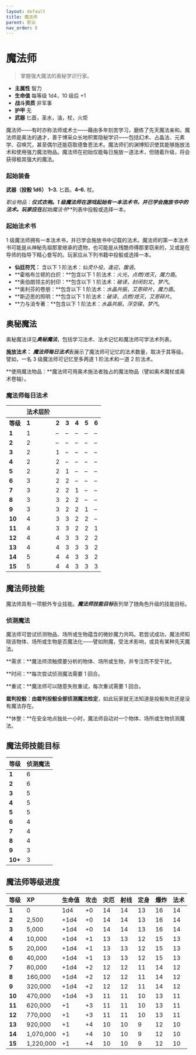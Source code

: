 ```yaml
---
layout: default
title: 魔法师
parent: 职业
nav_order: 8
---
```


# 魔法师

> 掌握强大魔法的奥秘学识行家。

- **主属性**	智力
- **生命值**	每等级 1d4，10 级后 +1
- **战斗资质**	非军事
- **护甲**	无
- **武器**	匕首，圣水，油，杖，火炬

魔法师——有时亦称法师或术士——藉由多年刻苦学习，磨练了先天魔法亲和。魔法师是奥法的通才，善于博采众长地积累隐秘学识——包括幻术、占晶法、元素学、召唤咒，甚至偶尔还能窃取德鲁恩法术。魔法师们的渊博知识使其能够施放法术和使用强力魔法物品。魔法师在初始仅能每日施放一道法术，但随着升级，将会获得极其强大的魔法。

### 起始装备

**武器（投骰 1d6）** **1–3.** 匕首。**4–6.** 杖。

**职业物品：**仪式衣袍。1 级魔法师在游戏起始有一本法术书，并已学会施放书中的法术。玩家应在***起始魔法书***列表中投骰或选择一本。

### 起始法术书

1 级魔法师拥有一本法术书，并已学会施放书中记载的法术。魔法师的第一本法术书可能是从神秘先祖那里继承的遗物，也可能是从残酷师傅那里窃来的，又或是在导师的指导下精心誊写的。玩家应从下列书籍中投骰或选择一本。

- **仙廷符咒：** 含以下 1 阶法术：*仙灵仆役*，*逢迎*，*腹语*。
- **霍格布兰顿的白炽：**包含以下 1 阶法术：*火光*，*点燃/熄灭*，*魔力盾*。
- **奥伯朗领主的封印：**包含以下 1 阶法术：*破译*，*封闭刻文*，*梦汽*。
- **奥利芬的卷册：**包含以下 1 阶法术：*水晶共振*，*艾恩碎片*，*魔力盾*。
- **斯迈思的照明：**包含以下 1 阶法术：*破译*，*点燃/熄灭*，*艾恩碎片*。
- **力与消专著：**包含以下 1 阶法术：*水晶共振*，*浮空碟*，*梦汽*。

## 奥秘魔法

奥秘魔法详见***奥秘魔法***，包括学习法术、法术记忆和魔法师可学法术列表。

**施放法术：** ***魔法师每日法术***表展示了魔法师可记忆的法术数量，取决于其等级。譬如，一名 3 级魔法师可记忆至多两道 1 阶法术和一道 2 阶法术。

**使用魔法物品：**魔法师可用奥术施法者独占的魔法物品（譬如奥术魔杖或奥术卷轴）。

### 魔法师每日法术

|       | **法术层阶** |      |      |      |      |      |
| :---- | :--------- | :--- | :--- | :--- | :--- | :--- |
| **等级** | **1** | **2** | **3** | **4** | **5** | **6** |
| **1** | 1 | – | – | – | – | – |
| **2** | 2 | – | – | – | – | – |
| **3** | 2 | 1 | – | – | – | – |
| **4** | 2 | 2 | – | – | – | – |
| **5** | 2 | 2 | 1 | – | – | – |
| **6** | 3 | 2 | 2 | – | – | – |
| **7** | 3 | 2 | 2 | 1 | – | – |
| **8** | 3 | 3 | 2 | 2 | – | – |
| **9** | 3 | 3 | 2 | 2 | 1 | – |
| **10** | 4 | 3 | 3 | 2 | 2 | – |
| **11** | 4 | 3 | 3 | 2 | 2 | 1 |
| **12** | 4 | 4 | 3 | 3 | 2 | 2 |
| **13** | 4 | 4 | 3 | 3 | 3 | 2 |
| **14** | 5 | 4 | 4 | 3 | 3 | 2 |
| **15** | 5 | 4 | 4 | 3 | 3 | 3 |

## 魔法师技能

魔法师具有一项额外专业技能。***魔法师技能目标***表列举了随角色升级的技能目标。

### 侦测魔法

魔法师可尝试侦测物品、场所或生物蕴含的微妙魔力共鸣。若尝试成功，魔法师知晓该物体、场所或生物是否魔法化——譬如附魔，受法术影响，或具有某种先天魔法。

**需求：**魔法师须触摸要分析的物体、场所或生物，并专注而不受干扰。

**时间：**每次尝试侦测魔法需要 1 回合。

**重试：**魔法师可以随意失败重试，每次重试需要 1 回合。

**裁判投骰：**由裁判投骰全部**侦测魔法检定**，如此玩家就无法知道是投骰失败还是没有魔法存在。

**休整：**在安全地点独处一小时，魔法师自动对一个物体、场所或生物侦测魔法。

## 魔法师技能目标

| **等级** | **侦测魔法** |
| :---- | :----------- |
| **1** | 6 |
| **2** | 6 |
| **3** | 5 |
| **4** | 5 |
| **5** | 5 |
| **6** | 4 |
| **7** | 4 |
| **8** | 4 |
| **9** | 3 |
| **10+** | 3 |

## 魔法师等级进度

| **等级** | **XP** | **生命值** | **攻击** | **灾厄** | **射线** | **定身** | **爆炸** | **法术** |
| :----- | :-------- | :--------- | :----- | :--- | :--- | :--- | :---- | :---- |
| **1** | 0 | 1d4 | +0 | 14 | 14 | 13 | 16 | 14 |
| **2** | 2,500 | +1d4 | +0 | 14 | 14 | 13 | 16 | 14 |
| **3** | 5,000 | +1d4 | +0 | 14 | 14 | 13 | 16 | 14 |
| **4** | 10,000 | +1d4 | +1 | 13 | 13 | 12 | 15 | 13 |
| **5** | 20,000 | +1d4 | +1 | 13 | 13 | 12 | 15 | 13 |
| **6** | 40,000 | +1d4 | +1 | 13 | 13 | 12 | 15 | 13 |
| **7** | 80,000 | +1d4 | +2 | 12 | 12 | 11 | 14 | 12 |
| **8** | 160,000 | +1d4 | +2 | 12 | 12 | 11 | 14 | 12 |
| **9** | 320,000 | +1d4 | +2 | 12 | 12 | 11 | 14 | 12 |
| **10** | 470,000 | +1d4 | +3 | 11 | 11 | 10 | 13 | 11 |
| **11** | 620,000 | +1 | +3 | 11 | 11 | 10 | 13 | 11 |
| **12** | 770,000 | +1 | +3 | 11 | 11 | 10 | 13 | 11 |
| **13** | 920,000 | +1 | +4 | 10 | 10 | 9 | 12 | 10 |
| **14** | 1,070,000 | +1 | +4 | 10 | 10 | 9 | 12 | 10 |
| **15** | 1,220,000 | +1 | +4 | 10 | 10 | 9 | 12 | 10 |
